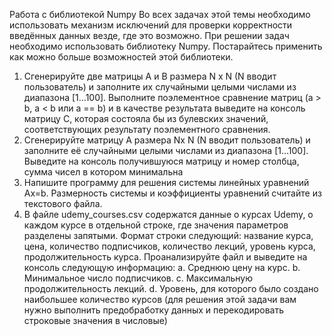 Работа с библиотекой Numpy
Во всех задачах этой темы необходимо использовать механизм исключений для
проверки корректности введённых данных везде, где это возможно.
При решении задач необходимо использовать библиотеку Numpy. Постарайтесь
применить как можно больше возможностей этой библиотеки.

1. Сгенерируйте две матрицы А и B размера N x N (N вводит
   пользователь) и заполните их случайными целыми числами из
   диапазона [1…100]. Выполните поэлементное сравнение
   матриц (a > b, a < b или a == b) и в качестве результата выведите
   на консоль матрицу C, которая состояла бы из булевских
   значений, соответствующих результату поэлементного
   сравнения.
2. Сгенерируйте матрицу А размера Nx N (N вводит пользователь)
   и заполните её случайными целыми числами из диапазона
   [1…100]. Выведите на консоль получившуюся матрицу и номер
   столбца, сумма чисел в котором минимальна
3. Напишите программу для решения системы линейных
   уравнений Ax=b. Размерность системы и коэффициенты
   уравнений считайте из текстового файла.
4. В файле udemy_courses.csv содержатся данные о курсах
   Udemy, о каждом курсе в отдельной строке, где значения
   параметров разделены запятыми. Формат строки следующий:
   название курса, цена, количество подписчиков, количество
   лекций, уровень курса, продолжительность курса.
   Проанализируйте файл и выведите на консоль следующую
   информацию:
   a. Среднюю цену на курс.
   b. Минимальное число подписчиков.
   c. Максимальную продолжительность лекций.
   d. Уровень, для которого было создано наибольшее
   количество курсов (для решения этой задачи вам нужно
   выполнить предобработку данных и перекодировать
   строковые значения в числовые)